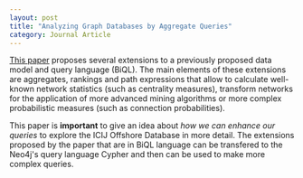 ```yaml
---
layout: post
title: "Analyzing Graph Databases by Aggregate Queries"
category: Journal Article
---
```


[This paper](https://people.cs.kuleuven.be/~anton.dries/files/mlg2010.pdf) proposes several extensions to a previously proposed data model and query language (BiQL). 
The main elements of these extensions are aggregates, rankings and path expressions that allow to calculate well-known network statistics (such as centrality measures), transform networks for the application of more advanced mining algorithms or more complex probabilistic measures (such as connection probabilities).

This paper is **important** to give an idea about *how we can enhance our queries* to explore the ICIJ Offshore Database in more detail. 
The extensions proposed by the paper that are in BiQL language can be transfered to the Neo4j's query language Cypher and then can be used to make more complex queries. 
